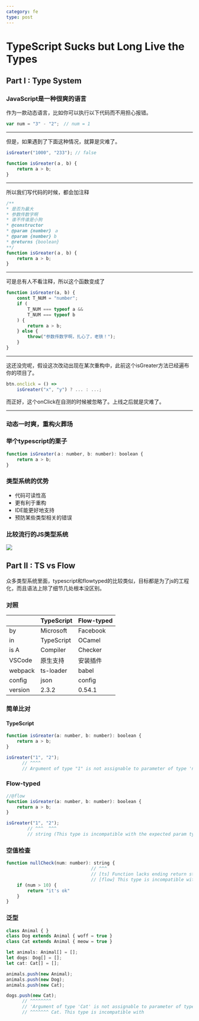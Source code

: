 ```yaml
---
category: fe
type: post
---
```

# TypeScript Sucks but Long Live the Types

## Part I : Type System

### JavaScript是一种很爽的语言

作为一款动态语言，比如你可以执行以下代码而不用担心报错。

```javascript
var num = "3" - "2";　// num = 1
```

---

但是，如果遇到了下面这种情况，就算是灾难了。

```javascript
isGreater("1000", "233"); // false

function isGreater(ａ, b) {
    return a > b;
}
```

---

所以我们写代码的时候，都会加注释

```javascript
/**
* 是否为最大
* 参数传数字啊
* 谁不传谁是小狗
* @constructor
* @param {number} ａ
* @param {number} b
* @returns {boolean}
**/
function isGreater(ａ, b) {
    return a > b;
}
```

---

可是总有人不看注释，所以这个函数变成了

```javascript
function isGreater(a, b) {
    const T_NUM = "number";
    if (
        T_NUM === typeof a &&
        T_NUM === typeof b
    ) {
        return a > b;
    } else {
        throw("参数传数字啊，扎心了，老铁！");
    }
}
```

---

这还没完呢，假设这次改动出现在某次重构中，此前这个isGreater方法已经遍布你的项目了。

```javascript
btn.onclick = () =>
    isGreater("x", "y") ? ... : ...;
```

而正好，这个onClick在自测的时候被忽略了。上线之后就是灾难了。

---

### 动态一时爽，重构火葬场

### 举个typescript的栗子

```javascript
function isGreater(ａ: number, b: number): boolean {
    return a > b;
}
```

### 类型系统的优势

* 代码可读性高
* 更有利于重构
* IDE能更好地支持
* 预防某些类型相关的错误

### 比较流行的JS类型系统

![](http://ww1.sinaimg.cn/mw690/89d0a2e1ly1fjow3fyxzbj20fy0baq4k.jpg)

## Part II : TS vs Flow

众多类型系统里面，typescript和flowtyped的比较类似，目标都是为了js的工程化，而且语法上除了细节几处根本没区别。

### 对照

| | TypeScript    | Flow-typed    |
|--|---------------|---------------|
| by   | Microsoft  | Facebook   |
| in   | TypeScript | OCamel     |
| is A | Compiler   | Checker    |
| VSCode | 原生支持  | 安装插件 |
| webpack | ts-loader | babel |
| config | json | config |
| version | 2.3.2 | 0.54.1 |

### 简单比对

#### TypeScript

```javascript
function isGreater(a: number, b: number): boolean {
    return a > b;
}

isGreater("1", "2");
      // ^^^^
      // Argument of type "1" is not assignable to parameter of type 'number'.
```

### Flow-typed

```javascript
//@flow
function isGreater(a: number, b: number): boolean {
    return a > b;
}

isGreater("1", "2");
        // ^^^  ^^^
        // string (This type is incompatible with the expected param type of number)
```

### 空值检查

```javascript
function nullCheck(num: number): string {
                                // ^^^
                                // [ts] Function lacks ending return statement and return type does not include 'undefined'.
                                // [flow] This type is incompatible with an implicitly-returned undefined.
    if (num > 10) {
        return "it's ok"
    }
}
```

### 泛型

```javascript
class Animal { }
class Dog extends Animal { woff = true }
class Cat extends Animal { meow = true }

let animals: Animal[] = [];
let dogs: Dog[] = [];
let cat: Cat[] = [];

animals.push(new Animal);
animals.push(new Dog);
animals.push(new Cat);

dogs.push(new Cat);
      // ^^^^^^^^
      // 'Argument of type 'Cat' is not assignable to parameter of type 'Dog'.
      // ^^^^^^^ Cat. This type is incompatible with
```